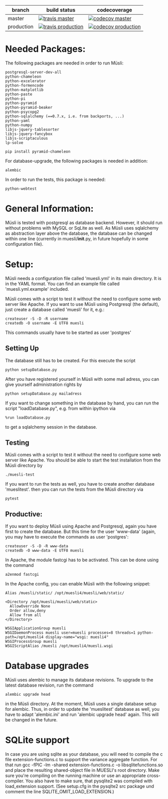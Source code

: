 branch     | build status                                                                       | codecoverage 
-----------|------------------------------------------------------------------------------------|--------------
master     | [![travis master](https://travis-ci.org/muesli-hd/muesli.svg?branch=master)](https://travis-ci.org/muesli-hd/muesli)         | [![codecov master](https://codecov.io/gh/muesli-hd/muesli/branch/master/graph/badge.svg)](https://codecov.io/gh/muesli-hd/muesli/branch/master)
production | [![travis production](https://travis-ci.org/muesli-hd/muesli.svg?branch=production)](https://travis-ci.org/muesli-hd/muesli) | [![codecov production](https://codecov.io/gh/muesli-hd/muesli/branch/production/graph/badge.svg)](https://codecov.io/gh/muesli-hd/muesli/branch/production)

Needed Packages:
================

The following packages are needed in order to run Müsli:

    postgresql-server-dev-all
    python-chameleon
    python-excelerator
    python-formencode
    python-matplotlib
    python-paste
    python-pi
    python-pyramid
    python-pyramid-beaker
    python-psycopg2
    python-sqlalchemy (==0.7.x, i.e. from backports, ...)
    python-yaml
    python-numpy
    libjs-jquery-tablesorter
    libjs-jquery-fancybox
    libjs-scriptaculous
    lp-solve

    pip install pyramid-chameleon

For database-upgrade, the following packages is needed in addition:

    alembic

In order to run the tests, this package is needed:

    python-webtest

General Information:
====================

Müsli is tested with postgresql as database backend. However, it should run without problems
with MySQL or SqLite as well. As Müsli uses sqlalchemy as abstraction layer above the database,
the database can be changed within one line (currently in muesli/__init__.py, in future
hopefully in some configuration file).

Setup:
======

Müsli needs a configuration file called 'muesli.yml' in its main directory. It
is in the YAML format. You can find an example file called 'muesli.yml.example'
included.

Müsli comes with a script to test it without the need to configure some
web server like Apache. If you want to use Müsli using Postgresql (the default),
just create a database called 'muesli' for it, e.g.:

    createuser -S -D -R username
    createdb -O username -E UTF8 muesli

This commands usually have to be started as user 'postgres'

Setting Up
----------

The database still has to be created. For this execute the script

    python setupDatabase.py

After you have registered yourself in Müsli with some mail adress, you
can give yourself administration rights by

    python setupDatabase.py mailadress

If you want to change something in the database by hand, you can
run the script "loadDatabase.py", e.g. from within ipython via

    %run loadDatabase.py

to get a sqlalchemy session in the database.

Testing
-------

Müsli comes with a script to test it without the need to configure some
web server like Apache.
You should be able to start the test installation from the Müsli directory by

    ./muesli-test

If you want to run the tests as well, you have to create another database 'mueslitest'.
then you can run the tests from the Müsli directory via

    pytest



Productive:
-----------

If you want to deploy Müsli using Apache and Postgresql, again you have first to
create the database. But this time for the user 'www-data' (again, you may have
to execute the commands as user 'postgres':

    createuser -S -D -R www-data
    createdb -O www-data -E UTF8 muesli

In Apache, the module fastcgi has to be activated. This can be done using
the command

    a2enmod fastcgi

In the Apache config, you can enable Müsli with the following snippet:

    Alias /muesli/static/ /opt/muesli4/muesli/web/static/
    
    <Directory /opt/muesli/muesli/web/static>
      AllowOverride None
      Order allow,deny
      Allow from all
    </Directory>
    
    WSGIApplicationGroup muesli
    WSGIDaemonProcess muesli user=muesli processes=8 threads=1 python-path=/opt/muesli4 display-name="wsgi: muesli4"
    WSGIProcessGroup muesli
    WSGIScriptAlias /muesli /opt/muesli4/muesli.wsgi

Database upgrades
=================

Müsli uses alembic to manage its database revisions. To upgrade to the latest database revision, run the command

    alembic upgrade head

in the Müsli directory. At the moment, Müsli uses a single database setup for alembic. Thus, in order to update
the 'mueslitest' database as well, you have to adapt 'alembic.ini' and run 'alembic upgrade head' again. This
will be changed in the future.


SQLite support
==============
In case you are using sqlite as your database, you will need to compile the c file
extension-functions.c to support the variance aggregate function. For that run
    gcc -fPIC -lm -shared extension-functions.c -o libsqlitefunctions.so
and place the resulting shared-object file in MUESLI's root directory. Make sure
you're compiling on the running machine or use an appropriate cross-compiler.
You also have to make sure, that pysqlite2 was compiled with load_extension support.
(See setup.cfg in the pysqlte2 src package und comment the line
SQLITE_OMIT_LOAD_EXTENSION.)
